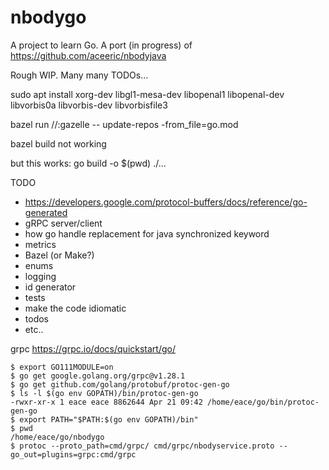 # nbodygo

A project to learn Go. A port (in progress) of https://github.com/aceeric/nbodyjava
 
Rough WIP. Many many TODOs...

sudo apt install xorg-dev libgl1-mesa-dev libopenal1 libopenal-dev \
 libvorbis0a libvorbis-dev libvorbisfile3

bazel run //:gazelle -- update-repos -from_file=go.mod

bazel build not working

but this works:
go build -o $(pwd) ./...

TODO

- https://developers.google.com/protocol-buffers/docs/reference/go-generated
- gRPC server/client
- how go handle replacement for java synchronized keyword
- metrics
- Bazel (or Make?)
- enums
- logging
- id generator
- tests
- make the code idiomatic
- todos
- etc..

grpc
https://grpc.io/docs/quickstart/go/
```
$ export GO111MODULE=on
$ go get google.golang.org/grpc@v1.28.1
$ go get github.com/golang/protobuf/protoc-gen-go
$ ls -l $(go env GOPATH)/bin/protoc-gen-go 
-rwxr-xr-x 1 eace eace 8862644 Apr 21 09:42 /home/eace/go/bin/protoc-gen-go
$ export PATH="$PATH:$(go env GOPATH)/bin"
$ pwd
/home/eace/go/nbodygo
$ protoc --proto_path=cmd/grpc/ cmd/grpc/nbodyservice.proto --go_out=plugins=grpc:cmd/grpc
```


